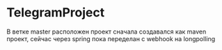 # TelegramProject
В ветке master расположен проект
сначала создавался как maven проект, сейчас через spring
пока переделан с webhook на longpolling
